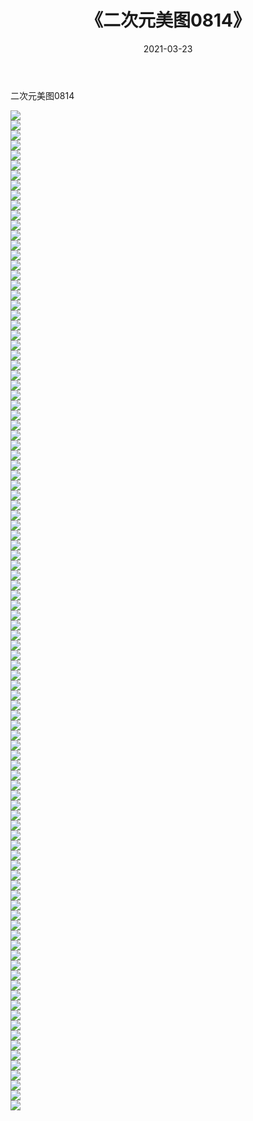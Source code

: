﻿---
layout: post
title:  《二次元美图0814》
date:   2021-03-23
img: http://imgx.orgx.ga/二次元/2021/二次元美图0814/000.jpg
categories: [美女, 清纯, 唯美]
---

二次元美图0814

 ![](http://imgx.orgx.ga/二次元/2021/二次元美图0814/001.png) <br>![](http://imgx.orgx.ga/二次元/2021/二次元美图0814/002.png) <br>![](http://imgx.orgx.ga/二次元/2021/二次元美图0814/003.png) <br>![](http://imgx.orgx.ga/二次元/2021/二次元美图0814/004.png) <br>![](http://imgx.orgx.ga/二次元/2021/二次元美图0814/005.png) <br>![](http://imgx.orgx.ga/二次元/2021/二次元美图0814/006.png) <br>![](http://imgx.orgx.ga/二次元/2021/二次元美图0814/007.png) <br>![](http://imgx.orgx.ga/二次元/2021/二次元美图0814/008.png) <br>![](http://imgx.orgx.ga/二次元/2021/二次元美图0814/009.png) <br>![](http://imgx.orgx.ga/二次元/2021/二次元美图0814/010.png) <br>![](http://imgx.orgx.ga/二次元/2021/二次元美图0814/011.png) <br>![](http://imgx.orgx.ga/二次元/2021/二次元美图0814/012.png) <br>![](http://imgx.orgx.ga/二次元/2021/二次元美图0814/013.png) <br>![](http://imgx.orgx.ga/二次元/2021/二次元美图0814/014.png) <br>![](http://imgx.orgx.ga/二次元/2021/二次元美图0814/015.png) <br>![](http://imgx.orgx.ga/二次元/2021/二次元美图0814/016.png) <br>![](http://imgx.orgx.ga/二次元/2021/二次元美图0814/017.png) <br>![](http://imgx.orgx.ga/二次元/2021/二次元美图0814/018.png) <br>![](http://imgx.orgx.ga/二次元/2021/二次元美图0814/019.png) <br>![](http://imgx.orgx.ga/二次元/2021/二次元美图0814/020.png) <br>![](http://imgx.orgx.ga/二次元/2021/二次元美图0814/021.png) <br>![](http://imgx.orgx.ga/二次元/2021/二次元美图0814/022.png) <br>![](http://imgx.orgx.ga/二次元/2021/二次元美图0814/023.png) <br>![](http://imgx.orgx.ga/二次元/2021/二次元美图0814/024.png) <br>![](http://imgx.orgx.ga/二次元/2021/二次元美图0814/025.png) <br>![](http://imgx.orgx.ga/二次元/2021/二次元美图0814/026.png) <br>![](http://imgx.orgx.ga/二次元/2021/二次元美图0814/027.png) <br>![](http://imgx.orgx.ga/二次元/2021/二次元美图0814/028.png) <br>![](http://imgx.orgx.ga/二次元/2021/二次元美图0814/029.png) <br>![](http://imgx.orgx.ga/二次元/2021/二次元美图0814/030.png) <br>![](http://imgx.orgx.ga/二次元/2021/二次元美图0814/031.png) <br>![](http://imgx.orgx.ga/二次元/2021/二次元美图0814/032.png) <br>![](http://imgx.orgx.ga/二次元/2021/二次元美图0814/033.png) <br>![](http://imgx.orgx.ga/二次元/2021/二次元美图0814/034.png) <br>![](http://imgx.orgx.ga/二次元/2021/二次元美图0814/035.png) <br>![](http://imgx.orgx.ga/二次元/2021/二次元美图0814/036.png) <br>![](http://imgx.orgx.ga/二次元/2021/二次元美图0814/037.png) <br>![](http://imgx.orgx.ga/二次元/2021/二次元美图0814/038.png) <br>![](http://imgx.orgx.ga/二次元/2021/二次元美图0814/039.png) <br>![](http://imgx.orgx.ga/二次元/2021/二次元美图0814/040.png) <br>![](http://imgx.orgx.ga/二次元/2021/二次元美图0814/041.png) <br>![](http://imgx.orgx.ga/二次元/2021/二次元美图0814/042.png) <br>![](http://imgx.orgx.ga/二次元/2021/二次元美图0814/043.png) <br>![](http://imgx.orgx.ga/二次元/2021/二次元美图0814/044.png) <br>![](http://imgx.orgx.ga/二次元/2021/二次元美图0814/045.png) <br>![](http://imgx.orgx.ga/二次元/2021/二次元美图0814/046.png) <br>![](http://imgx.orgx.ga/二次元/2021/二次元美图0814/047.png) <br>![](http://imgx.orgx.ga/二次元/2021/二次元美图0814/048.png) <br>![](http://imgx.orgx.ga/二次元/2021/二次元美图0814/049.png) <br>![](http://imgx.orgx.ga/二次元/2021/二次元美图0814/050.png) <br>![](http://imgx.orgx.ga/二次元/2021/二次元美图0814/051.png) <br>![](http://imgx.orgx.ga/二次元/2021/二次元美图0814/052.png) <br>![](http://imgx.orgx.ga/二次元/2021/二次元美图0814/053.png) <br>![](http://imgx.orgx.ga/二次元/2021/二次元美图0814/054.png) <br>![](http://imgx.orgx.ga/二次元/2021/二次元美图0814/055.png) <br>![](http://imgx.orgx.ga/二次元/2021/二次元美图0814/056.png) <br>![](http://imgx.orgx.ga/二次元/2021/二次元美图0814/057.png) <br>![](http://imgx.orgx.ga/二次元/2021/二次元美图0814/058.png) <br>![](http://imgx.orgx.ga/二次元/2021/二次元美图0814/059.png) <br>![](http://imgx.orgx.ga/二次元/2021/二次元美图0814/060.png) <br>![](http://imgx.orgx.ga/二次元/2021/二次元美图0814/061.png) <br>![](http://imgx.orgx.ga/二次元/2021/二次元美图0814/062.png) <br>![](http://imgx.orgx.ga/二次元/2021/二次元美图0814/063.png) <br>![](http://imgx.orgx.ga/二次元/2021/二次元美图0814/064.png) <br>![](http://imgx.orgx.ga/二次元/2021/二次元美图0814/065.png) <br>![](http://imgx.orgx.ga/二次元/2021/二次元美图0814/066.png) <br>![](http://imgx.orgx.ga/二次元/2021/二次元美图0814/067.png) <br>![](http://imgx.orgx.ga/二次元/2021/二次元美图0814/068.png) <br>![](http://imgx.orgx.ga/二次元/2021/二次元美图0814/069.png) <br>![](http://imgx.orgx.ga/二次元/2021/二次元美图0814/070.png) <br>![](http://imgx.orgx.ga/二次元/2021/二次元美图0814/071.png) <br>![](http://imgx.orgx.ga/二次元/2021/二次元美图0814/072.png) <br>![](http://imgx.orgx.ga/二次元/2021/二次元美图0814/073.png) <br>![](http://imgx.orgx.ga/二次元/2021/二次元美图0814/074.png) <br>![](http://imgx.orgx.ga/二次元/2021/二次元美图0814/075.png) <br>![](http://imgx.orgx.ga/二次元/2021/二次元美图0814/076.png) <br>![](http://imgx.orgx.ga/二次元/2021/二次元美图0814/077.png) <br>![](http://imgx.orgx.ga/二次元/2021/二次元美图0814/078.png) <br>![](http://imgx.orgx.ga/二次元/2021/二次元美图0814/079.png) <br>![](http://imgx.orgx.ga/二次元/2021/二次元美图0814/080.png) <br>![](http://imgx.orgx.ga/二次元/2021/二次元美图0814/081.png) <br>![](http://imgx.orgx.ga/二次元/2021/二次元美图0814/082.png) <br>![](http://imgx.orgx.ga/二次元/2021/二次元美图0814/083.png) <br>![](http://imgx.orgx.ga/二次元/2021/二次元美图0814/084.png) <br>![](http://imgx.orgx.ga/二次元/2021/二次元美图0814/085.png) <br>![](http://imgx.orgx.ga/二次元/2021/二次元美图0814/086.png) <br>![](http://imgx.orgx.ga/二次元/2021/二次元美图0814/087.png) <br>![](http://imgx.orgx.ga/二次元/2021/二次元美图0814/088.png) <br>![](http://imgx.orgx.ga/二次元/2021/二次元美图0814/089.png) <br>![](http://imgx.orgx.ga/二次元/2021/二次元美图0814/090.png) <br>![](http://imgx.orgx.ga/二次元/2021/二次元美图0814/091.png) <br>![](http://imgx.orgx.ga/二次元/2021/二次元美图0814/092.png) <br>![](http://imgx.orgx.ga/二次元/2021/二次元美图0814/093.png) <br>![](http://imgx.orgx.ga/二次元/2021/二次元美图0814/094.png) <br>![](http://imgx.orgx.ga/二次元/2021/二次元美图0814/095.png) <br>![](http://imgx.orgx.ga/二次元/2021/二次元美图0814/096.png) <br>![](http://imgx.orgx.ga/二次元/2021/二次元美图0814/097.png) <br>![](http://imgx.orgx.ga/二次元/2021/二次元美图0814/098.png) <br>![](http://imgx.orgx.ga/二次元/2021/二次元美图0814/099.png) <br>![](http://imgx.orgx.ga/二次元/2021/二次元美图0814/100.png) <br>